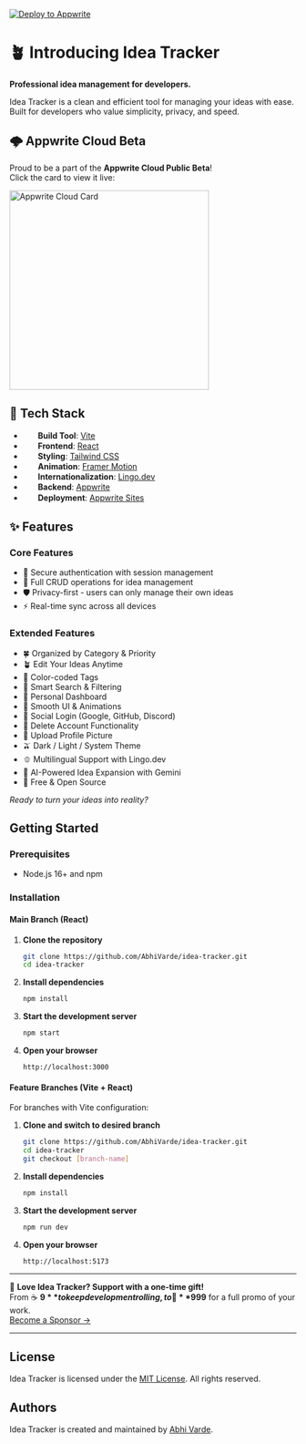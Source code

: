 [![Deploy to Appwrite](https://img.shields.io/badge/Deploy%20to-Appwrite-f02e65?style=for-the-badge&logo=appwrite&logoColor=f02e65&labelColor=1d1d1d)](https://cloud.appwrite.io/console)

# 🪴 Introducing Idea Tracker

**Professional idea management for developers.**

Idea Tracker is a clean and efficient tool for managing your ideas with ease. Built for developers who value simplicity, privacy, and speed.

## 🌩️ Appwrite Cloud Beta

Proud to be a part of the **Appwrite Cloud Public Beta**!  
Click the card to view it live:

<a href="https://cloud.appwrite.io/card/653e053411ff36b703e7" target="_blank">
  <img width="350" src="https://cloud.appwrite.io/v1/cards/cloud?userId=653e053411ff36b703e7" alt="Appwrite Cloud Card" />
</a>

## 🚀 Tech Stack
- <img src="https://vitejs.dev/logo.svg" width="16" height="16" style="vertical-align: middle; margin-right: 6px;" /> **Build Tool**: [Vite](https://vitejs.dev/)
- <img src="https://react.dev/favicon.ico" width="16" height="16" style="vertical-align: middle; margin-right: 6px;" /> **Frontend**: [React](https://react.dev/)
- <img src="https://tailwindcss.com/favicons/favicon-32x32.png" width="16" height="16" style="vertical-align: middle; margin-right: 6px;" /> **Styling**: [Tailwind CSS](https://tailwindcss.com/)
- <img src="https://app.framerstatic.com/favicon-light@2x-HMWCNIXJ.png" width="16" height="16" style="vertical-align: middle; margin-right: 6px;" /> **Animation**: [Framer Motion](https://www.framer.com/motion/)
- <img src="https://lingo.dev/favicon.ico" width="16" height="16" style="vertical-align: middle; margin-right: 6px;" /> **Internationalization**: [Lingo.dev](https://lingo.dev/)
- <img src="https://appwrite.io/images/logos/logo.svg" width="16" height="16" style="vertical-align: middle; margin-right: 6px;" /> **Backend**: [Appwrite](https://appwrite.io/)
- <img src="https://appwrite.io/images/logos/logo.svg" width="16" height="16" style="vertical-align: middle; margin-right: 6px;" /> **Deployment**: [Appwrite Sites](https://appwrite.io/products/sites)

## ✨ Features

### Core Features
- 🔐 Secure authentication with session management
- 📝 Full CRUD operations for idea management
- 🛡️ Privacy-first - users can only manage their own ideas
- ⚡ Real-time sync across all devices

###  Extended Features  
- 🍀 Organized by Category & Priority
- 🪴 Edit Your Ideas Anytime
- 🥬 Color-coded Tags 
- 🥒 Smart Search & Filtering 
- 🌱 Personal Dashboard
- 🧩 Smooth UI & Animations
- 🥦 Social Login (Google, GitHub, Discord)
- 🌾 Delete Account Functionality
- 🫛 Upload Profile Picture
- 🫒 Dark / Light / System Theme
- 🫑 Multilingual Support with Lingo.dev
- 🤖 AI-Powered Idea Expansion with Gemini
- 💚 Free & Open Source

*Ready to turn your ideas into reality?*

## Getting Started
### Prerequisites
- Node.js 16+ and npm

### Installation

#### Main Branch (React)
1. **Clone the repository**
   ```bash
   git clone https://github.com/AbhiVarde/idea-tracker.git
   cd idea-tracker
   ```

2. **Install dependencies**
   ```bash
   npm install
   ```

3. **Start the development server**
   ```bash
   npm start
   ```

4. **Open your browser**
   ```
   http://localhost:3000
   ```

#### Feature Branches (Vite + React)
For branches with Vite configuration:

1. **Clone and switch to desired branch**
   ```bash
   git clone https://github.com/AbhiVarde/idea-tracker.git
   cd idea-tracker
   git checkout [branch-name]
   ```

2. **Install dependencies**
   ```bash
   npm install
   ```

3. **Start the development server**
   ```bash
   npm run dev
   ```

4. **Open your browser**
   ```
   http://localhost:5173
   ```

---
💖 **Love Idea Tracker? Support with a one-time gift!**  
From ☕ **$9** to keep development rolling, to 🚀 **$999** for a full promo of your work.  
[Become a Sponsor →](https://github.com/sponsors/AbhiVarde)

---

## License
Idea Tracker is licensed under the [MIT License](http://choosealicense.com/licenses/mit/). All rights reserved.

## Authors
Idea Tracker is created and maintained by [Abhi Varde](https://www.abhivarde.in/).
